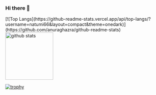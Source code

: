 ### Hi there 👋

<!--
**natumi66/natumi66** is a ✨ _special_ ✨ repository because its `README.md` (this file) appears on your GitHub profile.

Here are some ideas to get you started:

- 🔭 I’m currently working on ...
- 🌱 I’m currently learning ...
- 👯 I’m looking to collaborate on ...
- 🤔 I’m looking for help with ...
- 💬 Ask me about ...
- 📫 How to reach me: ...
- 😄 Pronouns: ...
- ⚡ Fun fact: ...
-->
<p align="left"> 
<!--   <img alt="Top Langs" height="150px" src="https://github-readme-stats.vercel.app/api/top-langs/?username=natumi66&layout=compact&count_private=true&show_icons=true&theme=onedark" /> -->
  [![Top Langs](https://github-readme-stats.vercel.app/api/top-langs/?username=natumi66&layout=compact&theme=onedark)](https://github.com/anuraghazra/github-readme-stats)
  <img alt="github stats" height="150px" src="https://github-readme-stats.vercel.app/api?username=natumi66&count_private=true&show_icons=true&show_icons=true&theme=onedark" />
</p>

[![trophy](https://github-profile-trophy.vercel.app/?username=natumi66&theme=onedark&column=7
)](https://github.com/ryo-ma/github-profile-trophy)
